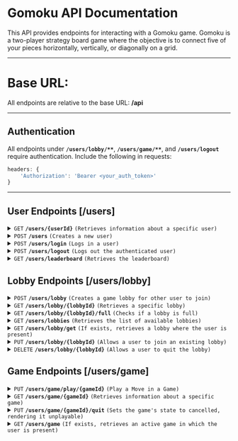 # Gomoku API Documentation

This API provides endpoints for interacting with a Gomoku game. Gomoku is a two-player strategy board game where the objective is to connect five of your pieces horizontally, vertically, or diagonally on a grid.

------------------------------------------------------------------------------------------

# Base URL:
All endpoints are relative to the base URL: <b>/api</b>

------------------------------------------------------------------------------------------

## Authentication

All endpoints under <b>`/users/lobby/**`</b>, <b>`/users/game/**`</b>, and <b>`/users/logout`</b> require authentication. Include the following in requests:

```typescript
headers: {
    'Authorization': 'Bearer <your_auth_token>'
}
```
------------------------------------------------------------------------------------------

## User Endpoints [/users]
<details>
<summary><code>GET</code> <code><b>/users/{userId}</b></code> <code>(Retrieves information about a specific user)</code></summary>

##### Parameters

> | name      |  type     | description                                                           |
> |-----------|-----------|-----------------------------------------------------------------------|
> | userId    |  required | ID of the user                                                        |  

##### Responses

> | http code     | content-type                      | response                                                            |
> |---------------|-----------------------------------|---------------------------------------------------------------------|
> | `200`         | `application/json`                | `{"userId":"1","username":"user1","email":"user1@gmail.com"}`       |
> | `404`         | `application/json`                | `{"message":"User not found"}`                                      |

</details>

<details>
<summary><code>POST</code> <code><b>/users</b></code> <code>(Creates a new user)</code></summary>

##### Request Body

The request body should be a JSON object with the following properties:

> | name      |  type     | description                                                           |
> |-----------|-----------|-----------------------------------------------------------------------|
> | username  |  required | The username for the new user                                         |
> | email     |  required | The email address for the new user                                    |
> | password  |  required | The password for the new user. It should contain an uppercase letter, a number, and a special character. |

##### Responses

> | http code     | content-type                      | response                                                            |
> |---------------|-----------------------------------|---------------------------------------------------------------------|
> | `201`         | `application/json`                | `{"userId":"1","username":"user1","email":"user1@gmail.com"}`       |
> | `400`         | `application/json`                | `{"message":"Username, email or password missing"}`                 |
> | `400`         | `application/json`                | `{"message":"Password needs an uppercase letter, a number and a special character"}`                 |
> | `400`         | `application/json`                | `{"message":"Email doesnt have @"}`                                 |

</details>

<details>
<summary><code>POST</code> <code><b>/users/login</b></code> <code>(Logs in a user)</code></summary>

##### Request Body

The request body should be a JSON object with the following properties:

> | name      |  type     | description                                                           |
> |-----------|-----------|-----------------------------------------------------------------------|
> | email     |  required | The email address associated with the user account                    |
> | password  |  required | The password for the user account                                     |

##### Responses

> | http code     | content-type                      | response                                                            |
> |---------------|-----------------------------------|---------------------------------------------------------------------|
> | `200`         | `application/json`                | `{"user":{"userId":1,"username":"user1","email":"user1@gmail.com","passwordValidation":{"..."}},"token":"yourAccessToken"}`       |
> | `400`         | `application/json`                | `{"message":"Username, email or password missing"}`                 |
> | `400`         | `application/json`                | `{"message":"No user with the given credentials"}`                  |
> | `404`         | `application/json`                | `{"message":"No user with the given credentials"}`                  |

</details>

<details>
<summary><code>POST</code> <code><b>/users/logout</b></code> <code>(Logs out the authenticated user)</code></summary>

##### Responses

> | http code     | content-type                      | response                                                            |
> |---------------|-----------------------------------|---------------------------------------------------------------------|
> | `200`         | `application/json`                | `{"userId":"1","username":"user1","email":"user1@gmail.com"}`       |
> | `401`         | `application/json`                | `{"message":"Unauthorized Access"}`                                 |

</details>

<details>
<summary><code>GET</code> <code><b>/users/leaderboard</b></code> <code>(Retrieves the leaderboard)</code></summary>

##### Responses

> | http code     | content-type                      | response                                                            |
> |---------------|-----------------------------------|---------------------------------------------------------------------|
> | `200`         | `application/json`                | `[{"userId": 1, "username": "user1", "points": 100}, {"userId": 2, "username": "user2", "points": 90}, ...]`       |

</details>

## Lobby Endpoints [/users/lobby]

<details>
<summary><code>POST</code> <code><b>/users/lobby</b></code> <code>(Creates a game lobby for other user to join)</code></summary>

##### Request Body

The request body should be a JSON object with the following properties:

> | name       |  type     | description                                        |
> |------------|-----------|----------------------------------------------------|
> | name       |  required | The name of the lobby.                              |
> | opening    |  required | The opening of the lobby (Freestyle, Pro, Long_Pro, Swap) |
> | variant    |  required | The variant of the lobby (Freestyle, Swap)         |
> | size       |  required | The board size of the lobby (15 or 19)             |

##### Responses

> | http code     | content-type                      | response                                                            |
> |---------------|-----------------------------------|---------------------------------------------------------------------|
> | `201`         | `application/json`                | `{"lobbyId": 1, "p1": "user1", "name": "Lobby1"}`                   |
> | `400`         | `application/json`                | `{"message":"Missing parameters for lobby"}`                        |
> | `400`         | `application/json`                | `{"message":"Those rules are invalid"}`                             |
> | `400`         | `application/json`                | `{"message":"Those rules are invalid"}`                             |
> | `401`         | `application/json`                | `{"message":"Unauthorized Access"}`                                 |
> | `404`         | `application/json`                | `{"message":"User is already in lobby"}`                            |

</details>

<details>
<summary><code>GET</code> <code><b>/users/lobby/{lobbyId}</b></code> <code>(Retrieves a specific lobby)</code></summary>

##### Parameters

> | name      |  type     | description                                                           |
> |-----------|-----------|-----------------------------------------------------------------------|
> | lobbyId   |  required | ID of the lobby                                                       |  

##### Responses

> | http code     | content-type                      | response                                                            |
> |---------------|-----------------------------------|---------------------------------------------------------------------|
> | `200`         | `application/json`                | `{"lobbyId": 1, "p1": "user1", "name": "Lobby1"}`                   |
> | `401`         | `application/json`                | `{"message":"Unauthorized Access"}`                                 |
> | `404`         | `application/json`                | `{"message":"Lobby not Found"}`                                     |

</details>

<details>
<summary><code>GET</code> <code><b>/users/lobby/{lobbyId}/full</b></code> <code>(Checks if a lobby is full)</code></summary>

##### Parameters

> | name      |  type     | description                                                           |
> |-----------|-----------|-----------------------------------------------------------------------|
> | lobbyId   |  required | ID of the lobby                                                       |  

##### Responses

> | http code     | content-type                      | response                                                            |
> |---------------|-----------------------------------|---------------------------------------------------------------------|
> | `200`         | `application/json`                | `{"message": "Lobby has one player", "gameId": "Game has not been created"}` |
> | `401`         | `application/json`                | `{"message":"Unauthorized Access"}`                                 |
> | `404`         | `application/json`                | `{"message":"Lobby not Found"}`                                     |

</details>

<details>
<summary><code>GET</code> <code><b>/users/lobbies</b></code> <code>(Retrieves the list of available lobbies)</code></summary>

##### Responses

> | http code     | content-type                      | response                                                            |
> |---------------|-----------------------------------|---------------------------------------------------------------------|
> | `200`         | `application/json`                | `[{"lobbyId": 1, "name": "Example Lobby 1", "opening": 1, "variant": 2, "boardSize": 15, "p1": 1, "p2": null}, {"lobbyId": 2, "name": "Example Lobby 2", "opening": 3, "variant": 1, "boardSize": 19, "p1": 5, "p2": null}, ...]`       |
> | `401`         | `application/json`                | `{"message":"Unauthorized Access"}`                                 |

</details>

<details>
<summary><code>GET</code> <code><b>/users/lobby/get</b></code> <code>(If exists, retrieves a lobby where the user is present)</code></summary>

##### Responses

> | http code     | content-type                      | response                                                            |
> |---------------|-----------------------------------|---------------------------------------------------------------------|
> | `200`         | `application/json`                | `[{"lobbyId": 1, "name": "Example Lobby 1", "opening": 1, "variant": 2, "boardSize": 15, "p1": 1, "p2": null}, {"lobbyId": 2, "name": "Example Lobby 2", "opening": 3, "variant": 1, "boardSize": 19, "p1": 5, "p2": null}, ...]`       |
> | `401`         | `application/json`                | `{"message":"Unauthorized Access"}`                                 |

</details>

<details>
<summary><code>PUT</code> <code><b>/users/lobby/{lobbyId}</b></code> <code>(Allows a user to join an existing lobby)</code></summary>

##### Parameters

> | name      |  type     | description                                                           |
> |-----------|-----------|-----------------------------------------------------------------------|
> | lobbyId   |  required | ID of the lobby                                                       |  

##### Responses

> | http code     | content-type                      | response                                                                                                                                                                        |
> |---------------|-----------------------------------|---------------------------------------------------------------------------------------------------------------------------------------------------------------------------------|
> | `201`         | `application/json`                | `{"gameId": 1, "name": "Example Game", "playerWhite": 1, "playerBlack": 3, "opening": 3, "variant": 1, "boardSize": 15, "currentTurn": "white", "pieces": "...", "state": "A"}` |
> | `400`         | `application/json`                | `{"message":"User is already in lobby"}`                                                                                                                                        |
> | `400`         | `application/json`                | `{"message":"Game creation error"}`                                                                                                                                             |
> | `401`         | `application/json`                | `{"message":"Unauthorized Access"}`                                                                                                                                             |
> | `404`         | `application/json`                | `{"message":"User not found"}`                                                                                                                                                  |
> | `404`         | `application/json`                | `{"message":"Lobby not Found"}`                                                                                                                                                 |

</details>

<details>
<summary><code>DELETE</code> <code><b>/users/lobby/{lobbyId}</b></code> <code>(Allows a user to quit the lobby)</code></summary>

##### Parameters

> | name      |  type     | description                                                           |
> |-----------|-----------|-----------------------------------------------------------------------|
> | lobbyId   |  required | ID of the lobby                                                       |  

##### Responses

> | http code     | content-type                      | response                                                            |
> |---------------|-----------------------------------|---------------------------------------------------------------------|
> | `200`         | `application/json`                |                                                                     |
> | `401`         | `application/json`                | `{"message":"Unauthorized Access"}`                                 |
> | `404`         | `application/json`                | `{"message":"Lobby not Found"}`                                     |
> | `404`         | `application/json`                | `{"message":"User not found"}`                                      |

</details>

## Game Endpoints [/users/game]

<details>
<summary><code>PUT</code> <code><b>/users/game/play/{gameId}</b></code> <code>(Play a Move in a Game)</code></summary>

##### Parameters

> | name      |  type     | description                                                           |
> |-----------|-----------|-----------------------------------------------------------------------|
> | gameId    |  required | ID of the game                                                        |  

##### Request Body

The request body should be a JSON object with the following properties:

> | name       |  type     | description                                        |
> |------------|-----------|----------------------------------------------------|
> | row        |  required | The row where the move is played.                  |
> | col        |  required | The column where the move is played.               |

##### Responses

> | http code     | content-type                      | response                                                                                                                                                                        |
> |---------------|-----------------------------------|---------------------------------------------------------------------------------------------------------------------------------------------------------------------------------|
> | `200`         | `application/json`                | `{"gameId": 1, "name": "Example Game", "playerWhite": 1, "playerBlack": 3, "opening": 3, "variant": 1, "boardSize": 15, "currentTurn": "white", "pieces": "...", "state": "A"}` |
> | `400`         | `application/json`                | `{"message":"Game failed to update"}`                                                                                                                                           |
> | `400`         | `application/json`                | `{"message":"Not your turn"}`                                                                                                                                                   |
> | `400`         | `application/json`                | `{"message":"Game has finished"}`                                                                                                                                               |
> | `400`         | `application/json`                | `{"message":"Game has finished with a draw"}`                                                                                                                                   |
> | `400`         | `application/json`                | `{"message":"Piece already in that position"}`                                                                                                                                  |
> | `401`         | `application/json`                | `{"message":"Unauthorized Access"}`                                                                                                                                             |
> | `404`         | `application/json`                | `{"message":"Game Not Found"}`                                                                                                                                                  |

</details>

<details>
<summary><code>GET</code> <code><b>/users/game/{gameId}</b></code> <code>(Retrieves information about a specific game)</code></summary>

##### Parameters

> | name      |  type     | description                                                           |
> |-----------|-----------|-----------------------------------------------------------------------|
> | gameId    |  required | ID of the game                                                        |  

##### Responses

> | http code     | content-type                      | response                                                                                                                                                                        |
> |---------------|-----------------------------------|---------------------------------------------------------------------------------------------------------------------------------------------------------------------------------|
> | `200`         | `application/json`                | `{"gameId": 1, "name": "Example Game", "playerWhite": 1, "playerBlack": 3, "opening": 3, "variant": 1, "boardSize": 15, "currentTurn": "white", "pieces": "...", "state": "A"}` |
> | `401`         | `application/json`                | `{"message":"Unauthorized Access"}`                                                                                                                                             |
> | `404`         | `application/json`                | `{"message":"Game Not Found"}`                                                                                                                                                  |

</details>

<details>
<summary><code>PUT</code> <code><b>/users/game/{gameId}/quit</b></code> <code>(Sets the game's state to cancelled, rendering it unplayable)</code></summary>

##### Parameters

> | name      |  type     | description                                                           |
> |-----------|-----------|-----------------------------------------------------------------------|
> | gameId    |  required | ID of the game                                                        |  

##### Responses

> | http code     | content-type                      | response                                                                                                                                                                        |
> |---------------|-----------------------------------|---------------------------------------------------------------------------------------------------------------------------------------------------------------------------------|
> | `200`         | `application/json`                | `{"gameId": 1, "name": "Example Game", "playerWhite": 1, "playerBlack": 3, "opening": 3, "variant": 1, "boardSize": 15, "currentTurn": "white", "pieces": "...", "state": "C"}` |
> | `401`         | `application/json`                | `{"message":"Unauthorized Access"}`                                                                                                                                             |
> | `404`         | `application/json`                | `{"message":"Game Not Found"}`                                                                                                                                                  |

</details>

<details>
<summary><code>GET</code> <code><b>/users/game</b></code> <code>(If exists, retrieves an active game in which the user is present)</code></summary>

##### Parameters

>There are no parameters, the request is done through authentication

##### Responses

> | http code     | content-type                      | response                            |
> |---------------|-----------------------------------|-------------------------------------|
> | `200`         | `application/json`                | `{gameId: 1}`                       |
> | `401`         | `application/json`                | `{"message":"Unauthorized Access"}` |
> | `404`         | `application/json`                | `{"message":"Game Not Found"}`      |

</details>
